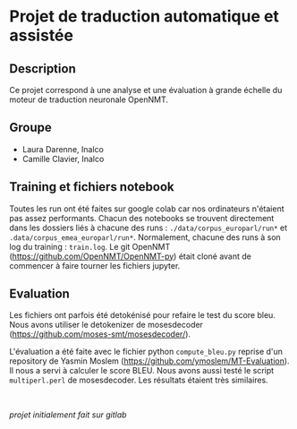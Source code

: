 # Projet de traduction automatique et assistée

## Description
Ce projet correspond à une analyse et une évaluation à grande échelle du moteur de traduction neuronale OpenNMT.

## Groupe
- Laura Darenne, Inalco
- Camille Clavier, Inalco

## Training et fichiers notebook
Toutes les run ont été faites sur google colab car nos ordinateurs n'étaient pas assez performants. Chacun des notebooks se trouvent directement dans les dossiers liés à chacune des runs : `./data/corpus_europarl/run*` et `.data/corpus_emea_europarl/run*`. Normalement, chacune des runs à son log du training : `train.log`. Le git OpenNMT (https://github.com/OpenNMT/OpenNMT-py) était cloné avant de commencer à faire tourner les fichiers jupyter.

## Evaluation
Les fichiers ont parfois été detokénisé pour refaire le test du score bleu. Nous avons utiliser le detokenizer de mosesdecoder (https://github.com/moses-smt/mosesdecoder/).

L'évaluation a été faite avec le fichier python `compute_bleu.py` reprise d'un repository de Yasmin Moslem (https://github.com/ymoslem/MT-Evaluation). Il nous a servi à calculer le score BLEU. Nous avons aussi testé le script `multiperl.perl` de mosesdecoder. Les résultats étaient très similaires.

<br>

*projet initialement fait sur gitlab*
